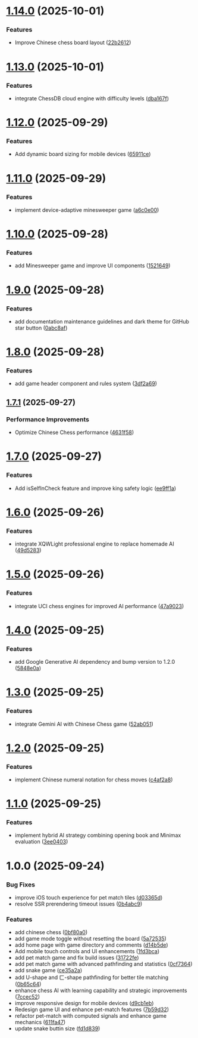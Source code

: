 # [1.14.0](https://github.com/mtwmt/game/compare/v1.13.0...v1.14.0) (2025-10-01)


### Features

* Improve Chinese chess board layout ([22b2612](https://github.com/mtwmt/game/commit/22b2612d8a45e8bbc4cc6f3e551460a2b18c9767))

# [1.13.0](https://github.com/mtwmt/game/compare/v1.12.0...v1.13.0) (2025-10-01)


### Features

* integrate ChessDB cloud engine with difficulty levels ([dba167f](https://github.com/mtwmt/game/commit/dba167fc4c06ad7cef31b4b52b8d7959b0febabc))

# [1.12.0](https://github.com/mtwmt/game/compare/v1.11.0...v1.12.0) (2025-09-29)


### Features

* Add dynamic board sizing for mobile devices ([65911ce](https://github.com/mtwmt/game/commit/65911ce37e7f6f437600b0a0bc8183f053dda5cd))

# [1.11.0](https://github.com/mtwmt/game/compare/v1.10.0...v1.11.0) (2025-09-29)


### Features

* implement device-adaptive minesweeper game ([a6c0e00](https://github.com/mtwmt/game/commit/a6c0e00ea3f8b5077ebb185e204440c11af79d88))

# [1.10.0](https://github.com/mtwmt/game/compare/v1.9.0...v1.10.0) (2025-09-28)


### Features

* add Minesweeper game and improve UI components ([1521649](https://github.com/mtwmt/game/commit/1521649eb0a7d76b02edf2c68c4b83be89db3cfc))

# [1.9.0](https://github.com/mtwmt/game/compare/v1.8.0...v1.9.0) (2025-09-28)


### Features

* add documentation maintenance guidelines and dark theme for GitHub star button ([0abc8af](https://github.com/mtwmt/game/commit/0abc8afb562f743057333db73fd4c7451c6f8a8d))

# [1.8.0](https://github.com/mtwmt/game/compare/v1.7.1...v1.8.0) (2025-09-28)


### Features

* add game header component and rules system ([3df2a69](https://github.com/mtwmt/game/commit/3df2a6963ef7e4503cd7f4de56510db3a8c1bda1))

## [1.7.1](https://github.com/mtwmt/game/compare/v1.7.0...v1.7.1) (2025-09-27)


### Performance Improvements

* Optimize Chinese Chess performance ([4631f58](https://github.com/mtwmt/game/commit/4631f5820604b1d5c41c1141bb02ad891a924166))

# [1.7.0](https://github.com/mtwmt/game/compare/v1.6.0...v1.7.0) (2025-09-27)


### Features

* Add isSelfInCheck feature and improve king safety logic ([ee9ff1a](https://github.com/mtwmt/game/commit/ee9ff1a7215e7e4b0a4573047001c51e7b091a7d))

# [1.6.0](https://github.com/mtwmt/game/compare/v1.5.0...v1.6.0) (2025-09-26)


### Features

* integrate XQWLight professional engine to replace homemade AI ([49d5283](https://github.com/mtwmt/game/commit/49d5283bfbfa4abb9d349b7f22790ac8ef49d7f0))

# [1.5.0](https://github.com/mtwmt/game/compare/v1.4.0...v1.5.0) (2025-09-26)


### Features

* integrate UCI chess engines for improved AI performance ([47a9023](https://github.com/mtwmt/game/commit/47a9023ab9c6ea95fa88f76a231ed17db945a7b8))

# [1.4.0](https://github.com/mtwmt/game/compare/v1.3.0...v1.4.0) (2025-09-25)


### Features

* add Google Generative AI dependency and bump version to 1.2.0 ([5848e0a](https://github.com/mtwmt/game/commit/5848e0a9b70a95b3aab78978c276b2fde6bcdc00))

# [1.3.0](https://github.com/mtwmt/game/compare/v1.2.0...v1.3.0) (2025-09-25)


### Features

* integrate Gemini AI with Chinese Chess game ([52ab051](https://github.com/mtwmt/game/commit/52ab05139a439f9ce844fdc61a2f43cf5ed86355))

# [1.2.0](https://github.com/mtwmt/game/compare/v1.1.0...v1.2.0) (2025-09-25)


### Features

* implement Chinese numeral notation for chess moves ([c4af2a8](https://github.com/mtwmt/game/commit/c4af2a85215a285e8317605dbefee98a3349e510))

# [1.1.0](https://github.com/mtwmt/game/compare/v1.0.0...v1.1.0) (2025-09-25)


### Features

* implement hybrid AI strategy combining opening book and Minimax evaluation ([3ee0403](https://github.com/mtwmt/game/commit/3ee0403fa8959a9b6b090748be21db9e7ac76158))

# 1.0.0 (2025-09-24)


### Bug Fixes

* improve iOS touch experience for pet match tiles ([d03365d](https://github.com/mtwmt/game/commit/d03365d49fac59c8bb1907e193afc0ff6be60618))
* resolve SSR prerendering timeout issues ([0b4abc9](https://github.com/mtwmt/game/commit/0b4abc920baf5ce2fbd6f8d54e60946f1c73e1ac))


### Features

* add chinese chess ([0bf80a0](https://github.com/mtwmt/game/commit/0bf80a0238c97df93f1123b67ff23d955b2774d8))
* add game mode toggle without resetting the board ([5a72535](https://github.com/mtwmt/game/commit/5a72535d36ff03ca3606491b7ed5e77cc1c330c3))
* add home page with game directory and comments ([d14b5de](https://github.com/mtwmt/game/commit/d14b5de5abf9e6511a2c5dd73c32c359322e92a2))
* Add mobile touch controls and UI enhancements ([1fd3bca](https://github.com/mtwmt/game/commit/1fd3bca9bae4db55eb72c0c5de4c69f4cfdd6c22))
* add pet match game and fix build issues ([31722fe](https://github.com/mtwmt/game/commit/31722fecdd89dd10fb0b825bf7bf4f17ea2e15f7))
* add pet match game with advanced pathfinding and statistics ([0cf7364](https://github.com/mtwmt/game/commit/0cf7364a56c67ea03274388b96f047c8bb7b2396))
* add snake game ([ce35a2a](https://github.com/mtwmt/game/commit/ce35a2a58cace01294d908e7e76031c0b3334d2b))
* add U-shape and ㄈ-shape pathfinding for better tile matching ([0b65c64](https://github.com/mtwmt/game/commit/0b65c6484d74598f85e854468ab8ffc45c0335c8))
* enhance chess AI with learning capability and strategic improvements ([7ccec52](https://github.com/mtwmt/game/commit/7ccec52609bffb4b82d38b6406118d60d2777c1d))
* improve responsive design for mobile devices ([d9cb1eb](https://github.com/mtwmt/game/commit/d9cb1eb44e8605f8d0517df0610eedc140aa6593))
* Redesign game UI and enhance pet-match features ([7b59d32](https://github.com/mtwmt/game/commit/7b59d32ec0bd9dbb1ae675de01167628623279e0))
* refactor pet-match with computed signals and enhance game mechanics ([611fa47](https://github.com/mtwmt/game/commit/611fa47245a001b8edbbb5d0210b1dfcd455bca1))
* update snake buttin size ([fd1d839](https://github.com/mtwmt/game/commit/fd1d8391e24f2edf89779579e58733315e214101))
